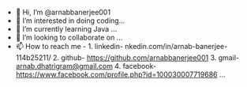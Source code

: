- 👋 Hi, I’m @arnabbanerjee001
- 👀 I’m interested in  doing coding...
- 🌱 I’m currently learning  Java ...
- 💞️ I’m looking to collaborate on ...
- 📫 How to reach me  -
      1. linkedin- nkedin.com/in/arnab-banerjee-114b25211/
      2.  github- https://github.com/arnabbanerjee001
      3.  gmail- arnab.dhatrigram@gmail.com
      4. facebook- https://www.facebook.com/profile.php?id=100030007719686
  ...

<!---
arnabbanerjee001/arnabbanerjee001 is a ✨ special ✨ repository because its `README.md` (this file) appears on your GitHub profile.
You can click the Preview link to take a look at your changes.
--->
